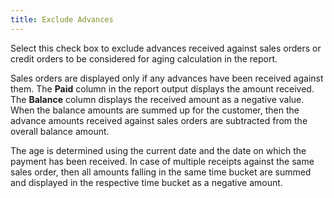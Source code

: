 ```yaml
---
title: Exclude Advances
---
```



Select this check box to exclude advances received against sales orders  or credit orders to be considered for aging calculation in the report.


Sales orders are displayed only if any advances have been received against  them. The **Paid** column in the report  output displays the amount received. The **Balance**  column displays the received amount as a negative value. When the balance  amounts are summed up for the customer, then the advance amounts received  against sales orders are subtracted from the overall balance amount.


The age is determined using the current date and the date on which the  payment has been received. In case of multiple receipts against the same  sales order, then all amounts falling in the same time bucket are summed  and displayed in the respective time bucket as a negative amount.
